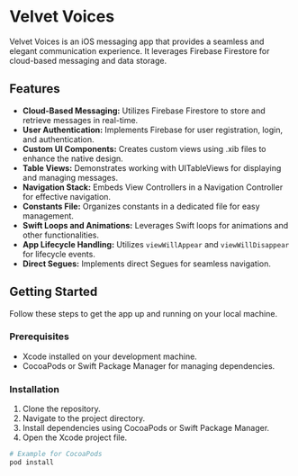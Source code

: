 # Velvet Voices

Velvet Voices is an iOS messaging app that provides a seamless and elegant communication experience. It leverages Firebase Firestore for cloud-based messaging and data storage.

## Features

- **Cloud-Based Messaging:** Utilizes Firebase Firestore to store and retrieve messages in real-time.
- **User Authentication:** Implements Firebase for user registration, login, and authentication.
- **Custom UI Components:** Creates custom views using .xib files to enhance the native design.
- **Table Views:** Demonstrates working with UITableViews for displaying and managing messages.
- **Navigation Stack:** Embeds View Controllers in a Navigation Controller for effective navigation.
- **Constants File:** Organizes constants in a dedicated file for easy management.
- **Swift Loops and Animations:** Leverages Swift loops for animations and other functionalities.
- **App Lifecycle Handling:** Utilizes `viewWillAppear` and `viewWillDisappear` for lifecycle events.
- **Direct Segues:** Implements direct Segues for seamless navigation.

## Getting Started

Follow these steps to get the app up and running on your local machine.

### Prerequisites

- Xcode installed on your development machine.
- CocoaPods or Swift Package Manager for managing dependencies.

### Installation

1. Clone the repository.
2. Navigate to the project directory.
3. Install dependencies using CocoaPods or Swift Package Manager.
4. Open the Xcode project file.

```bash
# Example for CocoaPods
pod install
